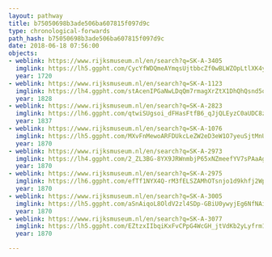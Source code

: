 ```yaml
---
layout: pathway
title: b75050698b3ade506ba607815f097d9c
type: chronological-forwards
path_hash: b75050698b3ade506ba607815f097d9c
date: 2018-06-18 07:56:00
objects:
- weblink: https://www.rijksmuseum.nl/en/search?q=SK-A-3405
  imglink: https://lh5.ggpht.com/CycYfWDQmeAYmqsUjtbbcZf0wBLWZOpLtlXK4y8xQk1lvpVZSLeF4rjKbMOyGVkK1gsV4dbuT3CXDLc672pBNwFeTvA=s200
  year: 1720
- weblink: https://www.rijksmuseum.nl/en/search?q=SK-A-1123
  imglink: https://lh4.ggpht.com/stAcenIPGaNwLDqQm7rmagXrZtX1DhQhQsnd5q8srqz3XtJ1NFLKcpu0Pw2ro8p3aTVHZJ12uZyxh9d0ZYuopwcwWZI=s200
  year: 1828
- weblink: https://www.rijksmuseum.nl/en/search?q=SK-A-2823
  imglink: https://lh6.ggpht.com/qtwiSUgsoi_dFHasFtfB6_qJjQLEyzC0aUDC8zgJl-o6Dh_3SMzba2eEGlyJ-C9SonjuEgcJpiJsPt0gqaLUF6TaPl8c=s200
  year: 1837
- weblink: https://www.rijksmuseum.nl/en/search?q=SK-A-1076
  imglink: https://lh5.ggpht.com/MXvFnMewoARFDUkcLeZW2eD3eW1O7yeuSjtMnUtvttMccqi59w-FwirUyl3g84IsCkuHTNgzJYvr9xl3huy-BL-y_Us=s200
  year: 1870
- weblink: https://www.rijksmuseum.nl/en/search?q=SK-A-2973
  imglink: https://lh4.ggpht.com/2_ZL3BG-8YX9JRWnmbjP65xNZmeefYV7sPAaAgAVjgHl5jm0dSLL7JfDHrrPRoHrmlTtYmVXlijFYLZhHGY4vPLAig=s200
  year: 1870
- weblink: https://www.rijksmuseum.nl/en/search?q=SK-A-2975
  imglink: https://lh6.ggpht.com/efTf1NYX4Q-rM3fELSZAMhOTsnjo1d9khfj2Wpz-0MCPExkvabM4JUgLJu66GEf7TXrjoLKCtyz3EAIttoxNSmqhlA=s200
  year: 1870
- weblink: https://www.rijksmuseum.nl/en/search?q=SK-A-3005
  imglink: https://lh5.ggpht.com/aSnAiqoL8OldV2zl4SDp-GBiU0ywyjEg6NfNAijj2YCoWlSwQ6tuORvmdZTbR-ETueaM1pDI6JWX0ZEMBSmNiM2M3aM=s200
  year: 1870
- weblink: https://www.rijksmuseum.nl/en/search?q=SK-A-3077
  imglink: https://lh5.ggpht.com/EZtzxIIbqiKxFvCPpG4WcGH_jtVdKb2yLyfrm1lDf_Idaw_3bd-9iGRT3ZNPTXimnPD7-fwztDYH8tSJOc2VktEv_6k=s200
  year: 1870

---
```

